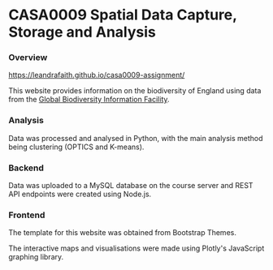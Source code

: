 # CASA0009 Spatial Data Capture, Storage and Analysis

### Overview
https://leandrafaith.github.io/casa0009-assignment/

This website provides information on the biodiversity of England using data from the [Global Biodiversity Information Facility](https://www.gbif.org/occurrence/search).

### Analysis
Data was processed and analysed in Python, with the main analysis method being clustering (OPTICS and K-means).

### Backend
Data was uploaded to a MySQL database on the course server and REST API endpoints were created using Node.js.

### Frontend
The template for this website was obtained from Bootstrap Themes.

The interactive maps and visualisations were made using Plotly's JavaScript graphing library. 